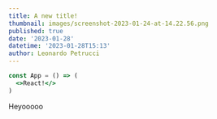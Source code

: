 ```yaml
---
title: A new title!
thumbnail: images/screenshot-2023-01-24-at-14.22.56.png
published: true
date: '2023-01-28'
datetime: '2023-01-28T15:13'
author: Leonardo Petrucci
---
```

```jsx
const App = () => (
  <>React!</>
)
```

Heyooooo


